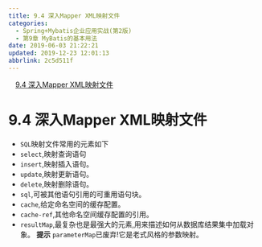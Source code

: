 ```yaml
---
title: 9.4 深入Mapper XML映射文件
categories: 
  - Spring+Mybatis企业应用实战(第2版)
  - 第9章 MyBatis的基本用法
date: 2019-06-03 21:22:21
updated: 2019-12-23 12:01:13
abbrlink: 2c5d511f
---
```

<div id='my_toc'><a href="/JavaReadingNotes/2c5d511f/#9-4-深入Mapper-XML映射文件" class="header_1">9.4 深入Mapper XML映射文件</a>&nbsp;<br></div>
<style>.header_1{margin-left: 1em;}.header_2{margin-left: 2em;}.header_3{margin-left: 3em;}.header_4{margin-left: 4em;}.header_5{margin-left: 5em;}.header_6{margin-left: 6em;}</style>
<!--more-->
<script>if (navigator.platform.search('arm')==-1){document.getElementById('my_toc').style.display = 'none';}var e,p = document.getElementsByTagName('p');while (p.length>0) {e = p[0];e.parentElement.removeChild(e);}</script>

<!--end-->
# 9.4 深入Mapper XML映射文件 #
- `SQL`映射文件常用的元素如下
- `select`,映射查询语句
- `insert`,映射插入语句。
- `update`,映射更新语句。
- `delete`,映射删除语句。
- `sql`,可被其他语句引用的可重用语句块。
- `cache`,给定命名空间的缓存配置。
- `cache-ref`,其他命名空间缓存配置的引用。
- `resultMap`,最复杂也是最强大的元素,用来描述如何从数据库结果集中加载对象。
**提示**
`parameterMap`已废弃!它是老式风格的参数映射。


